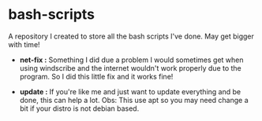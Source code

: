 # bash-scripts

A repository I created to store all the bash scripts I've done. May get bigger with time!

* **net-fix :** Something I did due a problem I would sometimes get when using windscribe and the internet wouldn't work properly due to the program. So I did this little fix and it works fine!

* **update :** If you're like me and just want to update everything and be done, this can help a lot.
Obs: This use apt so you may need change a bit if your distro is not debian based.
